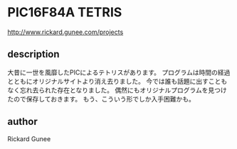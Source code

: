 PIC16F84A TETRIS
====

http://www.rickard.gunee.com/projects

description
----
大昔に一世を風靡したPICによるテトリスがあります。
プログラムは時間の経過とともにオリジナルサイトより消え去りました。
今では誰も話題に出すこともなく忘れ去られた存在となりました。
偶然にもオリジナルプログラムを見つけたので保存しておきます。
もう、こういう形でしか入手困難かも。

author
----
Rickard Gunee